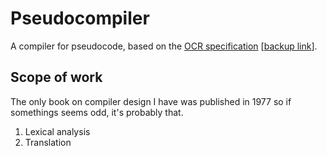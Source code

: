 # Pseudocompiler
A compiler for pseudocode, based on the [OCR specification](https://https://www.ocr.org.uk/Images/202654-pseudocode-guide.pdf) [[backup link](https://web.archive.org/web/20200118155656/https://www.ocr.org.uk/Images/202654-pseudocode-guide.pdf)].

## Scope of work
The only book on compiler design I have was published in 1977 so if somethings seems odd, it's probably that. 

1. Lexical analysis
2. Translation 